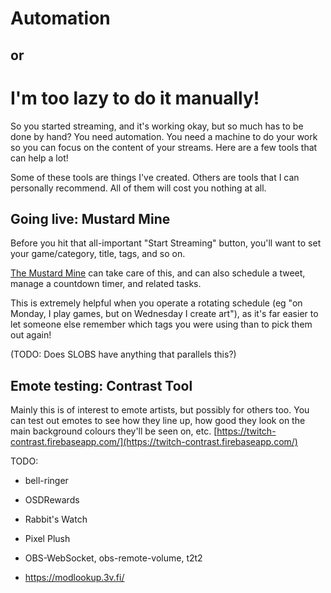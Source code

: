 # Automation
## or
# I'm too lazy to do it manually!

So you started streaming, and it's working okay, but so much has to be done by
hand? You need automation. You need a machine to do your work so you can focus
on the content of your streams. Here are a few tools that can help a lot!

Some of these tools are things I've created. Others are tools that I can
personally recommend. All of them will cost you nothing at all.

## Going live: Mustard Mine

Before you hit that all-important "Start Streaming" button, you'll want to set
your game/category, title, tags, and so on.

[The Mustard Mine](https://mustard-mine.herokuapp.com/) can take care of this,
and can also schedule a tweet, manage a countdown timer, and related tasks.

This is extremely helpful when you operate a rotating schedule (eg "on Monday,
I play games, but on Wednesday I create art"), as it's far easier to let
someone else remember which tags you were using than to pick them out again!

(TODO: Does SLOBS have anything that parallels this?)

## Emote testing: Contrast Tool

Mainly this is of interest to emote artists, but possibly for others too. You
can test out emotes to see how they line up, how good they look on the main
background colours they'll be seen on, etc. [https://twitch-contrast.firebaseapp.com/](https://twitch-contrast.firebaseapp.com/)


TODO:
* bell-ringer
* OSDRewards
* Rabbit's Watch


* Pixel Plush
* OBS-WebSocket, obs-remote-volume, t2t2
* https://modlookup.3v.fi/

